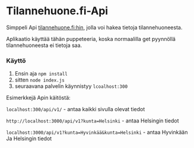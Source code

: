 # Tilannehuone.fi-Api
Simppeli Api [tilannehuone.fi:hin](https://tilannehuone.fi), jolla voi hakea tietoja tilannehuoneesta.

Aplikaatio käyttää tähän puppeteeria, koska normaalilla get pyynnöllä tilannehuoneesta ei tietoja saa.

### Käyttö
1. Ensin aja `npm install`
2. sitten `node index.js`
3. seuraavana palvelin käynnistyy `lcoalhost:300`



Esimerkkejä Apin käitöstä:

`localhost:300/api/v1/` - antaa kaikki sivulla olevat tiedot

`http://localhost:3000/api/v1?kunta=Helsinki` - antaa Helsingin tiedot

`localhost:3000/api/v1?kunta=Hyvinkää&kunta=Helsinki` - antaa Hyvinkään Ja Helsingin tiedot